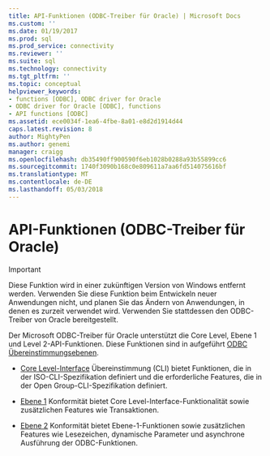 ```yaml
---
title: API-Funktionen (ODBC-Treiber für Oracle) | Microsoft Docs
ms.custom: ''
ms.date: 01/19/2017
ms.prod: sql
ms.prod_service: connectivity
ms.reviewer: ''
ms.suite: sql
ms.technology: connectivity
ms.tgt_pltfrm: ''
ms.topic: conceptual
helpviewer_keywords:
- functions [ODBC], ODBC driver for Oracle
- ODBC driver for Oracle [ODBC], functions
- API functions [ODBC]
ms.assetid: ece0034f-1ea6-4fbe-8a01-e8d2d1914d44
caps.latest.revision: 8
author: MightyPen
ms.author: genemi
manager: craigg
ms.openlocfilehash: db35490ff900590f6eb1028b0288a93b55899cc6
ms.sourcegitcommit: 1740f3090b168c0e809611a7aa6fd514075616bf
ms.translationtype: MT
ms.contentlocale: de-DE
ms.lasthandoff: 05/03/2018
---
```

# <a name="api-functions-odbc-driver-for-oracle"></a>API-Funktionen (ODBC-Treiber für Oracle)
> [!IMPORTANT]  
>  Diese Funktion wird in einer zukünftigen Version von Windows entfernt werden. Verwenden Sie diese Funktion beim Entwickeln neuer Anwendungen nicht, und planen Sie das Ändern von Anwendungen, in denen es zurzeit verwendet wird. Verwenden Sie stattdessen den ODBC-Treiber von Oracle bereitgestellt.  
  
 Der Microsoft ODBC-Treiber für Oracle unterstützt die Core Level, Ebene 1 und Level 2-API-Funktionen. Diese Funktionen sind in aufgeführt [ODBC Übereinstimmungsebenen](../../odbc/microsoft/odbc-driver-for-oracle-conformance-levels.md).  
  
-   [Core Level-Interface](../../odbc/microsoft/core-level-api-functions-odbc-driver-for-oracle.md) Übereinstimmung (CLI) bietet Funktionen, die in der ISO-CLI-Spezifikation definiert und die erforderliche Features, die in der Open Group-CLI-Spezifikation definiert.  
  
-   [Ebene 1](../../odbc/microsoft/level-1-api-functions-odbc-driver-for-oracle.md) Konformität bietet Core Level-Interface-Funktionalität sowie zusätzlichen Features wie Transaktionen.  
  
-   [Ebene 2](../../odbc/microsoft/level-2-api-functions-odbc-driver-for-oracle.md) Konformität bietet Ebene-1-Funktionen sowie zusätzlichen Features wie Lesezeichen, dynamische Parameter und asynchrone Ausführung der ODBC-Funktionen.
